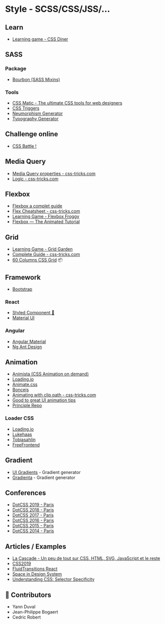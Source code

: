 # Style - SCSS/CSS/JSS/...

## Learn

- [Learning game - CSS Diner](https://flukeout.github.io/)

## SASS

### Package

- [Bourbon (SASS Mixins)](https://www.bourbon.io/)

### Tools

- [CSS Matic - The ultimate CSS tools for web designers](https://www.cssmatic.com/)
- [CSS Triggers](https://csstriggers.com/)
- [Neumorphism Generator](https://neumorphism.io)
- [Typography Generator](https://codyhouse.co/ds/globals/typography)

## Challenge online

- [CSS Battle !](https://cssbattle.dev)

## Media Query

- [Media Query properties - css-tricks.com](https://css-tricks.com/css-media-queries/)
- [Logic - css-tricks.com](https://css-tricks.com/logic-in-media-queries/)

## Flexbox

- [Flexbox a complet guide](https://css-tricks.com/snippets/css/a-guide-to-flexbox/)
- [Flex Cheatsheet - css-tricks.com](https://yoksel.github.io/flex-cheatsheet/#flex-basis)
- [Learning Game - Flexbox Froggy](http://flexboxfroggy.com)
- [Flexbox — The Animated Tutorial](https://medium.com/@js_tut/flexbox-the-animated-tutorial-8075cbe4c1b2)

## Grid

- [Learning Game - Grid Garden](https://codepip.com/games/grid-garden/#fr)
- [Complete Guide - css-tricks.com](https://css-tricks.com/snippets/css/complete-guide-grid/)
- [60 Columns CSS Grid](https://vladocar.github.io/60gs/) 📦 

## Framework

- [Bootstrap](https://getbootstrap.com/)

### React

- [Styled Component 💅](https://www.styled-components.com/)
- [Material UI](https://material-ui.com/)

### Angular

- [Angular Material](https://material.angular.io/)
- [Ng Ant Design](https://ng.ant.design/docs/introduce/en)

## Animation

- [Animista (CSS Animation on demand)](http://animista.net/)
- [Loading.io](https://loading.io/)
- [Animate.css](https://daneden.github.io/animate.css/)
- [Boncejs](http://bouncejs.com/)
- [Animating with clip path - css-tricks.com](https://css-tricks.com/animating-with-clip-path/)
- [Good to great UI animation tips](https://uxdesign.cc/good-to-great-ui-animation-tips-7850805c12e5)
- [Principle Repo](http://www.principlerepo.com/)

### Loader CSS

- [Loading.io](https://loading.io/css/)
- [Lukehaas](https://projects.lukehaas.me/css-loaders/)
- [Tobiasahlin](https://tobiasahlin.com/spinkit/)
- [FreeFrontend](https://freefrontend.com/css-spinners/)

## Gradient

- [UI Gradients](https://uigradients.com/#Timber) - Gradient generator
- [Gradienta](https://gradienta.io/) - Gradient generator

## Conferences

- [DotCSS 2019 - Paris](https://www.dotconferences.com/conference/dotcss-2019)
- [DotCSS 2018 - Paris](https://www.dotconferences.com/conference/dotcss-2018)
- [DotCSS 2017 - Paris](https://www.dotconferences.com/conference/dotcss-2017)
- [DotCSS 2016 - Paris](https://www.dotconferences.com/conference/dotcss-2016)
- [DotCSS 2015 - Paris](https://www.dotconferences.com/conference/dotcss-2015)
- [DotCSS 2014 - Paris](https://www.dotconferences.com/conference/dotcss-2014)

## Articles / Examples

- [La Cascade - Un peu de tout sur CSS, HTML, SVG, JavaScript et le reste](https://la-cascade.io/)
- [CSS2019](https://2019.stateofcss.com)
- [FluidTransitions React](https://github.com/fram-x/FluidTransitions)
- [Space in Design System](https://medium.com/eightshapes-llc/space-in-design-systems-188bcbae0d62)
- [Understanding CSS: Selector Specificity](https://medium.com/@dte/understanding-css-selector-specificity-a02238a02a59)

## 🙌 Contributors

- Yann Duval
- Jean-Philippe Bogaert
- Cedric Robert
